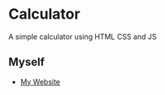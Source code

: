 # Calculator
A simple calculator using HTML CSS and JS

## Myself

- [My Website](daemonstark.ezyro.com)
